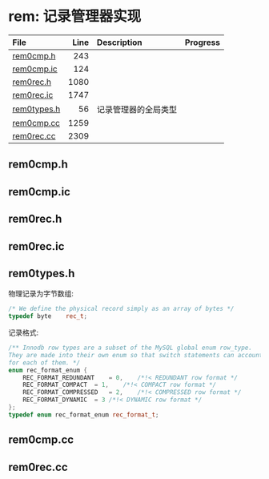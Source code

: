 # rem: 记录管理器实现

|File|Line|Description|Progress|
|:---|---:|:---|:---|
| [rem0cmp.h](#rem0cmp.h)                |   243 |||
| [rem0cmp.ic](#rem0cmp.ic)              |   124 |||
| [rem0rec.h](#rem0rec.h)                |  1080 |||
| [rem0rec.ic](#rem0rec.ic)              |  1747 |||
| [rem0types.h](#rem0types.h)            |    56 | 记录管理器的全局类型 ||
| [rem0cmp.cc](#rem0cmp.cc)  |  1259 |||
| [rem0rec.cc](#rem0rec.cc)  |  2309 |||

## rem0cmp.h
<span id="rem0cmp.h" />

## rem0cmp.ic
<span id="rem0cmp.ic" />

## rem0rec.h
<span id="rem0rec.h" />

## rem0rec.ic
<span id="rem0rec.ic" />

## rem0types.h
<span id="rem0types.h" />

物理记录为字节数组:

``` c++
/* We define the physical record simply as an array of bytes */
typedef byte	rec_t;
```

记录格式:

``` c++
/** Innodb row types are a subset of the MySQL global enum row_type.
They are made into their own enum so that switch statements can account
for each of them. */
enum rec_format_enum {
	REC_FORMAT_REDUNDANT	= 0,	/*!< REDUNDANT row format */
	REC_FORMAT_COMPACT	= 1,	/*!< COMPACT row format */
	REC_FORMAT_COMPRESSED	= 2,	/*!< COMPRESSED row format */
	REC_FORMAT_DYNAMIC	= 3	/*!< DYNAMIC row format */
};
typedef enum rec_format_enum rec_format_t;
```


## rem0cmp.cc
<span id="rem0cmp.cc" />

## rem0rec.cc
<span id="rem0rec.cc" />
